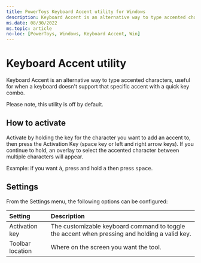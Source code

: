 ```yaml
---
title: PowerToys Keyboard Accent utility for Windows
description: Keyboard Accent is an alternative way to type accented characters, useful for when a keyboard doesn't support that specific accent with a quick key combo.
ms.date: 08/30/2022
ms.topic: article
no-loc: [PowerToys, Windows, Keyboard Accent, Win]
---
```


# Keyboard Accent utility

Keyboard Accent is an alternative way to type accented characters, useful for when a keyboard doesn't support that specific accent with a quick key combo.

Please note, this utility is off by default.

## How to activate

Activate by holding the key for the character you want to add an accent to, then press the Activation Key (space key or left and right arrow keys). If you continue to hold, an overlay to select the accented character between multiple characters will appear.

Example: if you want <kbd>à</kbd>, press and hold <kbd>a</kbd> then press <kbd>space</kbd>.  

## Settings

From the Settings menu, the following options can be configured:

| Setting | Description |
| :--- | :--- |
| Activation key | The customizable keyboard command to toggle the accent when pressing and holding a valid key. |
| Toolbar location | Where on the screen you want the tool. |
